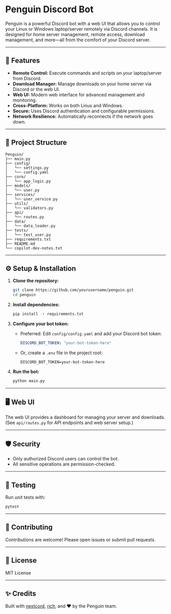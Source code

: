 # Penguin Discord Bot

Penguin is a powerful Discord bot with a web UI that allows you to control your Linux or Windows laptop/server remotely via Discord channels. It is designed for home server management, remote access, download management, and more—all from the comfort of your Discord server.

---

## 🚀 Features

- **Remote Control:** Execute commands and scripts on your laptop/server from Discord.
- **Download Manager:** Manage downloads on your home server via Discord or the web UI.
- **Web UI:** Modern web interface for advanced management and monitoring.
- **Cross-Platform:** Works on both Linux and Windows.
- **Secure:** Uses Discord authentication and configurable permissions.
- **Network Resilience:** Automatically reconnects if the network goes down.

---

## 📁 Project Structure

```
Penguin/
├── main.py
├── config/
│   └── settings.py
│   └── config.yaml
├── core/
│   └── app_logic.py
├── models/
│   └── user.py
├── services/
│   └── user_service.py
├── utils/
│   └── validators.py
├── api/
│   └── routes.py
├── data/
│   └── data_loader.py
├── tests/
│   └── test_user.py
├── requirements.txt
├── README.md
└── copilot-dev-notes.txt
```

---

## ⚙️ Setup & Installation

1. **Clone the repository:**

   ```bash
   git clone https://github.com/yourusername/penguin.git
   cd penguin
   ```

2. **Install dependencies:**

   ```bash
   pip install -r requirements.txt
   ```

3. **Configure your bot token:**

   - Preferred: Edit `config/config.yaml` and add your Discord bot token:
     ```yaml
     DISCORD_BOT_TOKEN: "your-bot-token-here"
     ```
   - Or, create a `.env` file in the project root:
     ```
     DISCORD_BOT_TOKEN=your-bot-token-here
     ```

4. **Run the bot:**
   ```bash
   python main.py
   ```

---

## 🖥️ Web UI

The web UI provides a dashboard for managing your server and downloads. (See `api/routes.py` for API endpoints and web server setup.)

---

## 🛡️ Security

- Only authorized Discord users can control the bot.
- All sensitive operations are permission-checked.

---

## 🧪 Testing

Run unit tests with:

```bash
pytest
```

---

## 📝 Contributing

Contributions are welcome! Please open issues or submit pull requests.

---

## 📄 License

MIT License

---

## ✨ Credits

Built with [nextcord](https://github.com/nextcord/nextcord), [rich](https://github.com/Textualize/rich), and ❤️ by the Penguin team.
